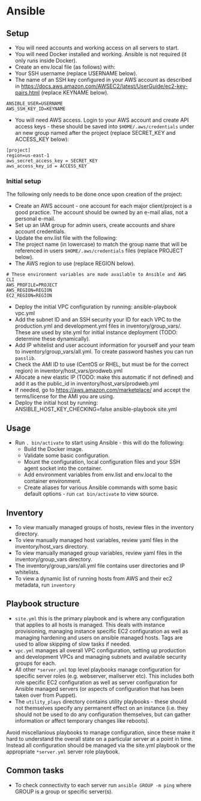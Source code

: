 # Ansible

## Setup

* You will need accounts and working access on all servers to start.
* You will need Docker installed and working. Ansible is not required (it only runs inside Docker).
* Create an env.local file (as follows) with:
 * Your SSH username (replace USERNAME below).
 * The name of an SSH key configured in your AWS account as described in https://docs.aws.amazon.com/AWSEC2/latest/UserGuide/ec2-key-pairs.html (replace KEYNAME below).

```
ANSIBLE_USER=USERNAME
AWS_SSH_KEY_ID=KEYNAME
```

* You will need AWS access. Login to your AWS account and create API access keys - these should be saved into `$HOME/.aws/credentials` under an new group named after the project (replace SECRET_KEY and ACCESS_KEY below):

```
[project]
region=us-east-1
aws_secret_access_key = SECRET_KEY
aws_access_key_id = ACCESS_KEY
```

### Initial setup

The following only needs to be done once upon creation of the project:
* Create an AWS account - one account for each major client/project is a good practice. The account should be owned by an e-mail alias, not a personal e-mail.
* Set up an IAM group for admin users, create accounts and share account credentials.
* Update the env.list file with the following:
 * The project name (in lowercase) to match the group name that will be referenced in users  `$HOME/.aws/credentials` files (replace PROJECT below).
 * The AWS region to use (replace REGION below).

```
# These environment variables are made available to Ansible and AWS CLI
AWS_PROFILE=PROJECT
AWS_REGION=REGION
EC2_REGION=REGION
```
* Deploy the initial VPC configuration by running: ansible-playbook vpc.yml
* Add the subnet ID and an SSH security your ID for each VPC to the production.yml and development.yml files in inventory/group_vars/. These are used by site.yml for initial instance deployment (TODO: determine these dynamically).
* Add IP whitelist and user account information for yourself and your team to inventory/group_vars/all.yml. To create password hashes you can run `passlib`.
* Check the AMI ID to use (CentOS or RHEL, but must be for the correct region) in inventory/host_vars/prodweb.yml
* Allocate a new elastic IP (TODO: make this automatic if not defined) and add it as the public_id in inventory/host_vars/prodweb.yml
* If needed, go to https://aws.amazon.com/marketplace/ and accept the terms/license for the AMI you are using.
* Deploy the initial host by running: ANSIBLE_HOST_KEY_CHECKING=false ansible-playbook site.yml

## Usage

* Run `. bin/activate` to start using Ansible - this will do the following:
    * Build the Docker image.
    * Validate some basic configuration.
    * Mount the configuration, local configuration files and your SSH agent socket into the container.
    * Add environment variables from env.list and env.local to the container environment.
    * Create aliases for various Ansible commands with some basic default options - run `cat bin/activate` to view source.

## Inventory

* To view manually managed groups of hosts, review files in the inventory directory.
* To view manually managed host variables, review yaml files in the inventory/host_vars directory.
* To view manually managed group variables, review yaml files in the inventory/group_vars directory.
* The inventory/group_vars/all.yml file contains user directories and IP whitelists.
* To view a dynamic list of running hosts from AWS and their ec2 metadata, run `inventory`

## Playbook structure

* `site.yml` this is the primary playbook and is where any configuration that applies to all hosts is managed. This deals with instance provisioning, managing instance specific EC2 configuration as well as managing hardening and users on ansible managed hosts. Tags are used to allow skipping of slow tasks if needed.
* `vpc.yml` manages all overall VPC configuration, setting up production and development VPCs and managing subnets and available security groups for each.
* All other `*server.yml` top level playbooks manage configuration for specific server roles (e.g. webserver, mailserver etc). This includes both role specific EC2 configuration as well as server configuration for Ansible managed servers (or aspects of configuration that has been taken over from Puppet).
* The `utility_plays` directory contains utility playbooks - these should not themselves specify any permanent effect on an instance (i.e. they should not be used to do any configuration themselves, but can gather information or affect temporary changes like reboots).

Avoid miscellanious playbooks to manage configuration, since these make it hard to understand the overall state on a particular server at a point in time. Instead all configuration should be managed via the site.yml playbook or the appropriate `*server.yml` server role playbook.

## Common tasks

* To check connectivity to each server run `ansible GROUP -m ping` where GROUP is a group or specific server(s).
